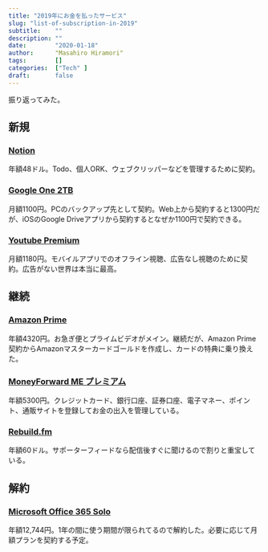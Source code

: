 ```yaml
---
title: "2019年にお金を払ったサービス"
slug: "list-of-subscription-in-2019"
subtitle:    ""
description: ""
date:        "2020-01-18"
author:      "Masahiro Hiramori"
tags:        []
categories:  ["Tech" ]
draft:       false
---
```


振り返ってみた。

## 新規

### [Notion](https://www.notion.so/)

年額48ドル。Todo、個人ORK、ウェブクリッパーなどを管理するために契約。

### [Google One 2TB](https://one.google.com/)

月額1100円。PCのバックアップ先として契約。Web上から契約すると1300円だが、iOSのGoogle Driveアプリから契約するとなぜか1100円で契約できる。

### [Youtube Premium](https://www.youtube.com/premium)

月額1180円。モバイルアプリでのオフライン視聴、広告なし視聴のために契約。広告がない世界は本当に最高。

## 継続

### [Amazon Prime](https://www.amazon.co.jp/gp/prime)

年額4320円。お急ぎ便とプライムビデオがメイン。継続だが、Amazon Prime契約からAmazonマスターカードゴールドを作成し、カードの特典に乗り換えた。

### [MoneyForward ME プレミアム](https://moneyforward.com/)

年額5300円。クレジットカード、銀行口座、証券口座、電子マネー、ポイント、通販サイトを登録してお金の出入を管理している。

### [Rebuild.fm](https://rebuild.fm/supporter/)

年額60ドル。サポーターフィードなら配信後すぐに聞けるので割りと重宝している。

## 解約

### [Microsoft Office 365 Solo](https://www.microsoft.com/ja-jp/store/d/office-365-solo/cfq7ttc0k5bc/0004)

年額12,744円。1年の間に使う期間が限られてるので解約した。必要に応じて月額プランを契約する予定。
